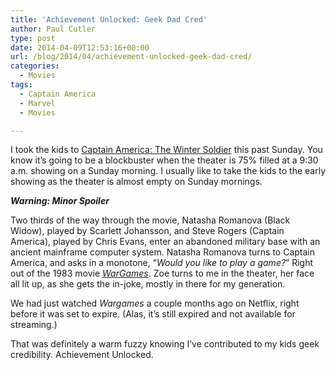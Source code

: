 ```yaml
---
title: 'Achievement Unlocked: Geek Dad Cred'
author: Paul Cutler
type: post
date: 2014-04-09T12:53:16+00:00
url: /blog/2014/04/achievement-unlocked-geek-dad-cred/
categories:
  - Movies
tags:
  - Captain America
  - Marvel
  - Movies

---
```

I took the kids to [Captain America: The Winter Soldier][1] this past Sunday. You know it&#8217;s going to be a blockbuster when the theater is 75% filled at a 9:30 a.m. showing on a Sunday morning. I usually like to take the kids to the early showing as the theater is almost empty on Sunday mornings.

_**Warning: Minor Spoiler**_

Two thirds of the way through the movie, Natasha Romanova (Black Widow), played by Scarlett Johansson, and Steve Rogers (Captain America), played by Chris Evans, enter an abandoned military base with an ancient mainframe computer system. Natasha Romanova turns to Captain America, and asks in a monotone, &#8220;_Would you like to play a game?_&#8221; Right out of the 1983 movie _[WarGames][2]_. Zoe turns to me in the theater, her face all lit up, as she gets the in-joke, mostly in there for my generation.

We had just watched _Wargames_ a couple months ago on Netflix, right before it was set to expire. (Alas, it&#8217;s still expired and not available for streaming.)

That was definitely a warm fuzzy knowing I&#8217;ve contributed to my kids geek credibility. Achievement Unlocked.

 [1]: http://www.imdb.com/title/tt1843866/?ref_=fn_al_tt_4
 [2]: http://www.imdb.com/title/tt0086567/?ref_=fn_al_tt_1